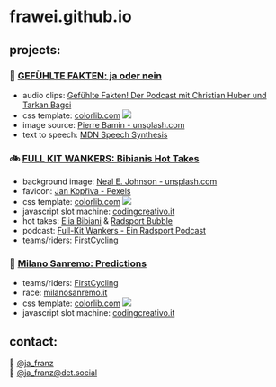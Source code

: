# frawei.github.io  
## projects:  
### 🦎  [GEFÜHLTE FAKTEN: ja oder nein](../fakten)  
* audio clips: [Gefühlte Fakten! Der Podcast mit Christian Huber und Tarkan Bagci](https://gefuehltefakten.de)  
* css template: [colorlib.com](https://colorlib.com) [<img src="https://i.creativecommons.org/l/by/3.0/de/80x15.png">](http://creativecommons.org/licenses/by/3.0/de/ "Dieses Werk ist lizenziert unter einer Creative Commons Namensnennung 3.0 Deutschland Lizenz")
* image source: [Pierre Bamin - unsplash.com](https://unsplash.com/photos/4ePxJT_ffKw)  
* text to speech: [MDN Speech Synthesis](https://developer.mozilla.org/en-US/docs/Web/API/SpeechSynthesisUtterance)

### 🚲  [FULL KIT WANKERS: Bibianis Hot Takes](../bibianihottake) 
* background image: [Neal E. Johnson - unsplash.com](https://unsplash.com/photos/V0cSTljC92k)
* favicon: [Jan Kopřiva - Pexels](https://www.pexels.com/de-de/foto/braune-holzburste-3977512/)
* css template: [colorlib.com](https://colorlib.com) [<img src="https://i.creativecommons.org/l/by/3.0/de/80x15.png">](http://creativecommons.org/licenses/by/3.0/de/ "Dieses Werk ist lizenziert unter einer Creative Commons Namensnennung 3.0 Deutschland Lizenz")
* javascript slot machine: [codingcreativo.it](https://www.codingcreativo.it/en/javascript-slot-machine/)
* hot takes: [Elia Bibiani](https://twitter.com/EliaBibiani) & [Radsport Bubble](https://twitter.com/waltersamuel45/status/1597586532168351744?t=DLmsvvordjBtXK_EZjS7cA&s=19)
* podcast: [Full-Kit Wankers - Ein Radsport Podcast](https://linktr.ee/fullkitwankers)
* teams/riders: [FirstCycling](https://firstcycling.com/)  

### 🌅  [Milano Sanremo: Predictions](../MSRprediction) 
* teams/riders: [FirstCycling](https://firstcycling.com/) 
* race: [milanosanremo.it](https://www.milanosanremo.it/en/)
* css template: [colorlib.com](https://colorlib.com) [<img src="https://i.creativecommons.org/l/by/3.0/de/80x15.png">](http://creativecommons.org/licenses/by/3.0/de/ "Dieses Werk ist lizenziert unter einer Creative Commons Namensnennung 3.0 Deutschland Lizenz")
* javascript slot machine: [codingcreativo.it](https://www.codingcreativo.it/en/javascript-slot-machine/)

## contact:  
🐤  [@ja_franz](https://twitter.com/ja_franz "Twitter: @ja_franz")  
🐘  [@ja_franz@det.social](https://det.social/@ja_franz "Mastodon: @ja_franz@det.social")
